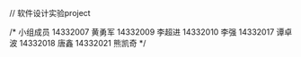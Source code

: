 // 软件设计实验project

/* 小组成员
14332007 黄勇军
14332009 李超进
14332010 李强
14332017 谭卓波
14332018 唐鑫
14332021 熊凯奇
*/ 
